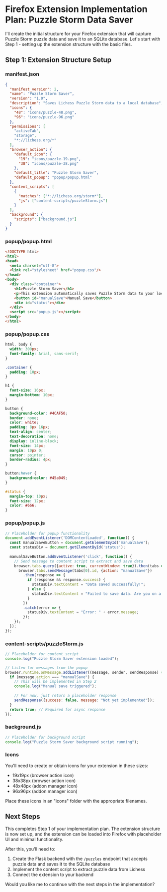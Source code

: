 # Firefox Extension Implementation Plan: Puzzle Storm Data Saver

I'll create the initial structure for your Firefox extension that will capture Puzzle Storm puzzle data and save it to an SQLite database. Let's start with Step 1 - setting up the extension structure with the basic files.

## Step 1: Extension Structure Setup

### manifest.json
```json
{
  "manifest_version": 2,
  "name": "Puzzle Storm Saver",
  "version": "1.0",
  "description": "Saves Lichess Puzzle Storm data to a local database",
  "icons": {
    "48": "icons/puzzle-48.png",
    "96": "icons/puzzle-96.png"
  },
  "permissions": [
    "activeTab",
    "storage",
    "*://lichess.org/*"
  ],
  "browser_action": {
    "default_icon": {
      "19": "icons/puzzle-19.png",
      "38": "icons/puzzle-38.png"
    },
    "default_title": "Puzzle Storm Saver",
    "default_popup": "popup/popup.html"
  },
  "content_scripts": [
    {
      "matches": ["*://lichess.org/storm*"],
      "js": ["content-scripts/puzzleStorm.js"]
    }
  ],
  "background": {
    "scripts": ["background.js"]
  }
}
```

### popup/popup.html
```html
<!DOCTYPE html>
<html>
<head>
  <meta charset="utf-8">
  <link rel="stylesheet" href="popup.css"/>
</head>
<body>
  <div class="container">
    <h1>Puzzle Storm Saver</h1>
    <p>This extension automatically saves Puzzle Storm data to your local database.</p>
    <button id="manualSave">Manual Save</button>
    <div id="status"></div>
  </div>
  <script src="popup.js"></script>
</body>
</html>
```

### popup/popup.css
```css
html, body {
  width: 300px;
  font-family: Arial, sans-serif;
}

.container {
  padding: 10px;
}

h1 {
  font-size: 16px;
  margin-bottom: 10px;
}

button {
  background-color: #4CAF50;
  border: none;
  color: white;
  padding: 8px 16px;
  text-align: center;
  text-decoration: none;
  display: inline-block;
  font-size: 14px;
  margin: 10px 0;
  cursor: pointer;
  border-radius: 4px;
}

button:hover {
  background-color: #45a049;
}

#status {
  margin-top: 10px;
  font-size: 12px;
  color: #666;
}
```

### popup/popup.js
```javascript
// Placeholder for popup functionality
document.addEventListener('DOMContentLoaded', function() {
  const manualSaveButton = document.getElementById('manualSave');
  const statusDiv = document.getElementById('status');
  
  manualSaveButton.addEventListener('click', function() {
    // Send message to content script to extract and save data
    browser.tabs.query({active: true, currentWindow: true}).then(tabs => {
      browser.tabs.sendMessage(tabs[0].id, {action: "manualSave"})
        .then(response => {
          if (response && response.success) {
            statusDiv.textContent = "Data saved successfully!";
          } else {
            statusDiv.textContent = "Failed to save data. Are you on a Puzzle Storm page?";
          }
        })
        .catch(error => {
          statusDiv.textContent = "Error: " + error.message;
        });
    });
  });
});
```

### content-scripts/puzzleStorm.js
```javascript
// Placeholder for content script
console.log("Puzzle Storm Saver extension loaded");

// Listen for messages from the popup
browser.runtime.onMessage.addListener((message, sender, sendResponse) => {
  if (message.action === "manualSave") {
    // This will be implemented in Step 2
    console.log("Manual save triggered");
    
    // For now, just return a placeholder response
    sendResponse({success: false, message: "Not yet implemented"});
  }
  return true; // Required for async response
});
```

### background.js
```javascript
// Placeholder for background script
console.log("Puzzle Storm Saver background script running");
```

### Icons
You'll need to create or obtain icons for your extension in these sizes:
- 19x19px (browser action icon)
- 38x38px (browser action icon)
- 48x48px (addon manager icon)
- 96x96px (addon manager icon)

Place these icons in an "icons" folder with the appropriate filenames.

## Next Steps

This completes Step 1 of your implementation plan. The extension structure is now set up, and the extension can be loaded into Firefox with placeholder UI and minimal functionality.

After this, you'll need to:

1. Create the Flask backend with the `/puzzles` endpoint that accepts puzzle data and saves it to the SQLite database
2. Implement the content script to extract puzzle data from Lichess
3. Connect the extension to your backend

Would you like me to continue with the next steps in the implementation?
